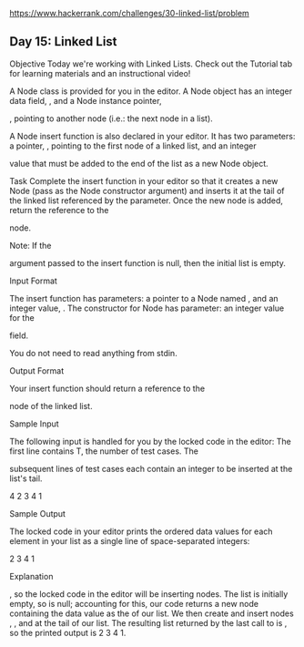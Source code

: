 https://www.hackerrank.com/challenges/30-linked-list/problem

## Day 15: Linked List

Objective
Today we're working with Linked Lists. Check out the Tutorial tab for learning materials and an instructional video!

A Node class is provided for you in the editor. A Node object has an integer data field,
, and a Node instance pointer,

, pointing to another node (i.e.: the next node in a list).

A Node insert function is also declared in your editor. It has two parameters: a pointer,
, pointing to the first node of a linked list, and an integer

value that must be added to the end of the list as a new Node object.

Task
Complete the insert function in your editor so that it creates a new Node (pass
as the Node constructor argument) and inserts it at the tail of the linked list referenced by the parameter. Once the new node is added, return the reference to the

node.

Note: If the

argument passed to the insert function is null, then the initial list is empty.

Input Format

The insert function has
parameters: a pointer to a Node named , and an integer value, .
The constructor for Node has parameter: an integer value for the

field.

You do not need to read anything from stdin.

Output Format

Your insert function should return a reference to the

node of the linked list.

Sample Input

The following input is handled for you by the locked code in the editor:
The first line contains T, the number of test cases.
The

subsequent lines of test cases each contain an integer to be inserted at the list's tail.

4
2
3
4
1

Sample Output

The locked code in your editor prints the ordered data values for each element in your list as a single line of space-separated integers:

2 3 4 1

Explanation

, so the locked code in the editor will be inserting nodes.
The list is initially empty, so is null; accounting for this, our code returns a new node containing the data value as the of our list. We then create and insert nodes , , and at the tail of our list. The resulting list returned by the last call to is , so the printed output is 2 3 4 1.
